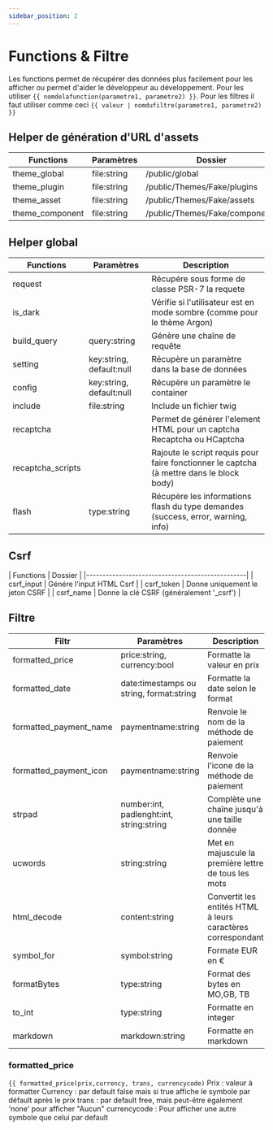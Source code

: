 ```yaml
---
sidebar_position: 2
---
```


# Functions & Filtre

Les functions permet de récupérer des données plus facilement pour les afficher ou permet d'aider le développeur au développement.
Pour les utiliser ```{{ nomdelafunction(parametre1, parametre2) }}```. Pour les filtres il faut utiliser comme ceci `{{ valeur | nomdufiltre(parametre1, parametre2) }}`
## Helper de génération d'URL d'assets

| Functions       | Paramètres                    | Dossier                        |
|-----------------|-------------------------------|--------------------------------|
| theme_global    | file:string                   | /public/global                 |
| theme_plugin    | file:string                   | /public/Themes/Fake/plugins    |
| theme_asset     | file:string                   | /public/Themes/Fake/assets     |
| theme_component | file:string                   | /public/Themes/Fake/components |

## Helper global


| Functions         | Paramètres               | Description                                                                              |
|-------------------|--------------------------|------------------------------------------------------------------------------------------|
| request           |                          | Récupére sous forme de classe PSR-7 la requete                                           |
| is_dark           |                          | Vérifie si l'utilisateur est en mode sombre (comme pour le thème Argon)                  |
| build_query       | query:string             | Génère une chaîne de requête                                                             |
| setting           | key:string, default:null | Récupère un paramètre dans la base de données                                            |
| config            | key:string, default:null | Récupère un paramètre le container                                                       |
| include           | file:string              | Include un fichier twig                                                                  |
| recaptcha         |                          | Permet de générer l'element HTML pour un captcha Recaptcha ou HCaptcha                   |
| recaptcha_scripts |                          | Rajoute le script requis pour faire fonctionner le captcha (à mettre dans le block body) |
| flash             | type:string              | Récupère les informations flash du type demandes (success, error, warning, info)         |


## Csrf

| Functions  | Dossier                        |
|-------------------------------------------------|
| csrf_input |  Génére l'input HTML Csrf             |
| csrf_token |  Donne uniquement le jeton CSRF             |
| csrf_name |  Donne la clé CSRF (généralement '_csrf')             |


## Filtre

| Filtr                  | Paramètres                               | Description                                                 |
|------------------------|------------------------------------------|-------------------------------------------------------------|
| formatted_price        | price:string, currency:bool              | Formatte la valeur en prix                                  |
| formatted_date         | date:timestamps ou string, format:string | Formatte la date selon le format                            |
| formatted_payment_name | paymentname:string                       | Renvoie le nom de la méthode de paiement                    |
| formatted_payment_icon | paymentname:string                       | Renvoie l'icone de la méthode de paiement                   |
| strpad                 | number:int, padlenght:int, string:string | Complète une chaîne jusqu'à une taille donnée               |
| ucwords                | string:string                            | Met en majuscule la première lettre de tous les mots        |
| html_decode            | content:string                           | Convertit les entités HTML à leurs caractères correspondant |
| symbol_for             | symbol:string                            | Formate EUR en €                                            |
| formatBytes            | type:string                              | Format des bytes en MO,GB, TB                               |
| to_int                 | type:string                              | Formatte en integer                                         |
| markdown               | markdown:string                          | Formatte en markdown                                        |

### formatted_price

`{{ formatted_price(prix,currency, trans, currencycode)`
Prix : valeur à formatter
Currency : par default false mais si true affiche le symbole par défault après le prix
trans : par default free, mais peut-être également 'none' pour afficher "Aucun"
currencycode : Pour afficher une autre symbole que celui par default
